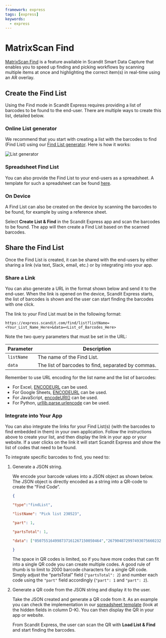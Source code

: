 ```yaml
---
framework: express
tags: [express]
keywords:
  - express
---
```


# MatrixScan Find

[MatrixScan Find](https://www.scandit.com/products/matrixscan-find/) is a feature available in Scandit Smart Data Capture that enables you to speed up finding and picking workflows by scanning multiple items at once and highlighting the correct item(s) in real-time using an AR overlay.

## Create the Find List

Using the Find mode in Scandit Express requires providing a list of barcodes to be found to the end-user. There are multiple ways to create this list, detailed below.

### Online List generator

We recommend that you start with creating a list with the barcodes to find (Find List) using our [Find List generator](https://express.scandit.com/find/list/generator/). Here is how it works:

![List generator](/img/express/find-list-generator.png)

### Spreadsheet Find List

You can also provide the Find List to your end-users as a spreadsheet. A template for such a spreadsheet can be found [here](https://docs.google.com/spreadsheets/d/1Aj0lDEaS6Kh3-8rWlxPOdnuoYcpzXH5OH4SsmvGIyaE/edit#gid=1367552303).

### On Device

A Find List can also be created on the device by scanning the barcodes to be found, for example by using a reference sheet.

Select **Create List & Find** in the Scandit Express app and scan the barcodes to be found. The app will then create a Find List based on the scanned barcodes.

## Share the Find List

Once the Find List is created, it can be shared with the end-users by either sharing a link (via text, Slack, email, etc.) or by integrating into your app.

### Share a Link

You can also generate a URL in the format shown below and send it to the end-user. When the link is opened on the device, Scandit Express starts, the list of barcodes is shown and the user can start finding the barcodes with one click.

The link to your Find List must be in the following format:

```http
https://express.scandit.com/find/list?listName=<Your_List_Name_Here>&data=<List_of_Barcodes_Here>
``` 

Note the two query parameters that must be set in the URL:

| Parameter | Description |
| --- | --- |
| `listName` | The name of the Find List. |
| `data` | The list of barcodes to find, separated by commas. |


Remember to use URL encoding for the list name and the list of barcodes:

- For Excel, [ENCODEURL](https://support.microsoft.com/en-au/office/encodeurl-function-07c7fb90-7c60-4bff-8687-fac50fe33d0e) can be used.
- For Google Sheets, [ENCODEURL](https://support.google.com/docs/answer/9199778?hl=en) can be used.
- For JavaScript, [encodeURI()](https://developer.mozilla.org/en-US/docs/Web/JavaScript/Reference/Global_Objects/encodeURI) can be used.
- For Python, [urllib.parse.urlencode](https://docs.python.org/3/library/urllib.parse.html#urllib.parse.urlencode) can be used.

### Integrate into Your App

You can also integrate the links for your Find List(s) (with the barcodes to find embedded in them) in your own application. Follow the instructions above to create your list, and then display the link in your app or your website. If a user clicks on the link it will start Scandit Express and show the list of codes that need to be found.

 To integrate specific barcodes to find, you need to:

1. Generate a JSON string.

    We encode your barcode values into a JSON object as shown below. The JSON object is directly encoded as a string into a QR-code to create the “Find Code”.

    ```json
    {

    "type":"findList", 

    "listName": "Pick list 230523", 

    "part": 1, 

    "partsTotal": 1, 

    "data": ["050755164998737161267150050464","267904872997493075660232174005","003599442103692589922600168806","794304938682592584917910934794","067998913805565298544505960433","429412684815666169331665683721","629486918747410911816814820923","918501883962214718784809774935","771678071143373996836361503435","535726211992040548851819865224"] 

    }
    ```

    The space in QR codes is limited, so if you have more codes that can fit into a single QR code you can create multiple codes. A good rule of thumb is to limit to 2000 barcode characters for a single QR code. Simply adjust the “partsTotal” field (`"partsTotal": 2`) and number each code using the `"part"` field accordingly (`"part": 1` and `"part": 2`).

2. Generate a QR code from the JSON string and display it to the user.

    Take the JSON created and generate a QR code from it. As an example you can check the implementation in our [spreadsheet template](https://docs.google.com/spreadsheets/d/1Aj0lDEaS6Kh3-8rWlxPOdnuoYcpzXH5OH4SsmvGIyaE/edit#gid=1367552303) (look at the hidden fields in column D-K). You can then display the QR in your app or website.
    
    From Scandit Express, the user can scan the QR with **Load List & Find** and start finding the barcodes.